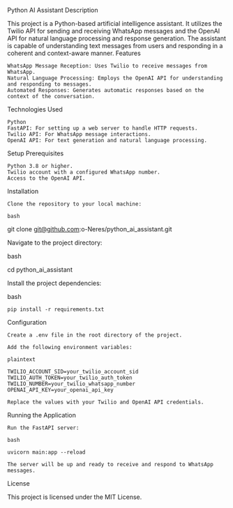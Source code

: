 Python AI Assistant
Description

This project is a Python-based artificial intelligence assistant. It utilizes the Twilio API for sending and receiving WhatsApp messages and the OpenAI API for natural language processing and response generation. The assistant is capable of understanding text messages from users and responding in a coherent and context-aware manner.
Features

    WhatsApp Message Reception: Uses Twilio to receive messages from WhatsApp.
    Natural Language Processing: Employs the OpenAI API for understanding and responding to messages.
    Automated Responses: Generates automatic responses based on the context of the conversation.

Technologies Used

    Python
    FastAPI: For setting up a web server to handle HTTP requests.
    Twilio API: For WhatsApp message interactions.
    OpenAI API: For text generation and natural language processing.

Setup
Prerequisites

    Python 3.8 or higher.
    Twilio account with a configured WhatsApp number.
    Access to the OpenAI API.

Installation

    Clone the repository to your local machine:

    bash

git clone git@github.com:o-Neres/python_ai_assistant.git

Navigate to the project directory:

bash

cd python_ai_assistant

Install the project dependencies:

bash

    pip install -r requirements.txt

Configuration

    Create a .env file in the root directory of the project.

    Add the following environment variables:

    plaintext

    TWILIO_ACCOUNT_SID=your_twilio_account_sid
    TWILIO_AUTH_TOKEN=your_twilio_auth_token
    TWILIO_NUMBER=your_twilio_whatsapp_number
    OPENAI_API_KEY=your_openai_api_key

    Replace the values with your Twilio and OpenAI API credentials.

Running the Application

    Run the FastAPI server:

    bash

    uvicorn main:app --reload

    The server will be up and ready to receive and respond to WhatsApp messages.

License

This project is licensed under the MIT License.
